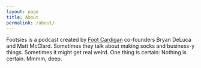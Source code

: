 ```yaml
---
layout: page
title: About
permalink: /about/
---
```

Footsies is a podcast created by [Foot Cardigan](http://www.footcardigan.com) co-founders Bryan DeLuca and Matt McClard. Sometimes they talk about making socks and business-y things. Sometimes it might get real weird. One thing is certain: Nothing is certain. Mmmm, deep. 
